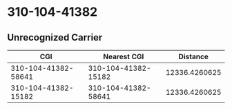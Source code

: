 # 310-104-41382
## Unrecognized Carrier


| CGI | Nearest CGI | Distance |
|-----|-------------|----------|
| 310-104-41382-58641 | 310-104-41382-15182 | 12336.4260625 |
| 310-104-41382-15182 | 310-104-41382-58641 | 12336.4260625 |
